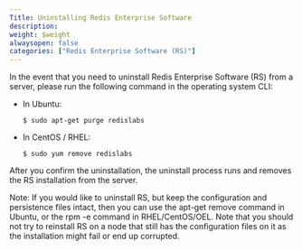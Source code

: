 ```yaml
---
Title: Uninstalling Redis Enterprise Software
description: 
weight: $weight
alwaysopen: false
categories: ["Redis Enterprise Software (RS)"]
---
```

In the event that you need to uninstall Redis Enterprise Software
(RS) from a server, please run the following command in the operating
system CLI:

- In Ubuntu:

    ```src
    $ sudo apt-get purge redislabs
    ```

- In CentOS / RHEL:

    ```src
    $ sudo yum remove redislabs
    ```

After you confirm the uninstallation, the uninstall process runs and
removes the RS installation from the server.

Note: If you would like to uninstall RS, but keep the configuration and
persistence files intact, then you can use the apt-get remove command in
Ubuntu, or the rpm -e command in RHEL/CentOS/OEL. Note that you should
not try to reinstall RS on a node that still has the configuration files
on it as the installation might fail or end up corrupted.
